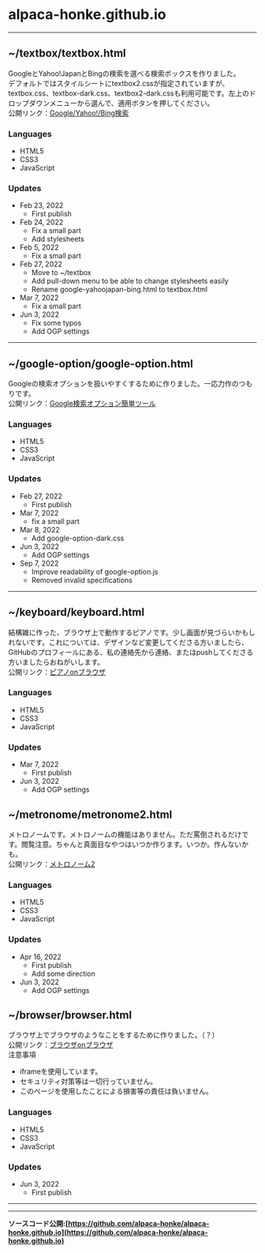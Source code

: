# alpaca-honke.github.io  
***

## ~/textbox/textbox.html  
GoogleとYahoo!JapanとBingの検索を選べる検索ボックスを作りました。   
デフォルトではスタイルシートにtextbox2.cssが指定されていますが、textbox.css、textbox-dark.css、textbox2-dark.cssも利用可能です。左上のドロップダウンメニューから選んで、適用ボタンを押してください。  
公開リンク：[Google/Yahoo!/Bing検索](https://alpaca-honke.github.io/textbox/textbox.html)  
### Languages  
- HTML5  
- CSS3  
- JavaScript  
### Updates  
- Feb 23, 2022  
  - First publish  
- Feb 24, 2022  
  - Fix a small part  
  - Add stylesheets  
- Feb 5, 2022  
  - Fix a small part  
- Feb 27, 2022  
  - Move to ~/textbox  
  - Add pull-down menu to be able to change stylesheets easily  
  - Rename google-yahoojapan-bing.html to textbox.html  
- Mar 7, 2022  
  - Fix a small part  
- Jun 3, 2022  
  - Fix some typos  
  - Add OGP settings  

  
***  

## ~/google-option/google-option.html  
Googleの検索オプションを扱いやすくするために作りました。一応力作のつもりです。  
公開リンク：[Google検索オプション簡単ツール](https://alpaca-honke.github.io/google-option/google-option.html)  
### Languages  
- HTML5  
- CSS3  
- JavaScript  
### Updates  
- Feb 27, 2022    
  - First publish  
- Mar 7, 2022  
  - fix a small part  
- Mar 8, 2022  
  - Add google-option-dark.css  
- Jun 3, 2022  
  - Add OGP settings  
- Sep 7, 2022
  - Improve readability of google-option.js  
  - Removed invalid specifications


***  

## ~/keyboard/keyboard.html  
結構雑に作った、ブラウザ上で動作するピアノです。少し画面が見づらいかもしれないです。これについては、デザインなど変更してくださる方いましたら、GitHubのプロフィールにある、私の連絡先から連絡、またはpushしてくださる方いましたらおねがいします。  
公開リンク：[ピアノonブラウザ](https://alpaca-honke.github.io/keyboard/keyboard.html)  
### Languages  
- HTML5  
- CSS3  
- JavaScript  
### Updates  
- Mar 7, 2022  
  - First publish   
- Jun 3, 2022  
  - Add OGP settings  
  
## ~/metronome/metronome2.html  
メトロノームです。メトロノームの機能はありません。ただ罵倒されるだけです。閲覧注意。ちゃんと真面目なやつはいつか作ります。いつか。作んないかも。  
公開リンク：[メトロノーム2](https://alpaca-honke.github.io/metronome/metronome2.html)  
### Languages  
- HTML5  
- CSS3  
- JavaScript  
### Updates
- Apr 16, 2022  
  - First publish  
  - Add some direction  
- Jun 3, 2022  
  - Add OGP settings  
  
## ~/browser/browser.html  
ブラウザ上でブラウザのようなことをするために作りました。（？）  
公開リンク：[ブラウザonブラウザ](https://alpaca-honke.github.io/browser/browser.html)  
注意事項  
  - iframeを使用しています。  
  - セキュリティ対策等は一切行っていません。  
  - このページを使用したことによる損害等の責任は負いません。  
### Languages  
- HTML5  
- CSS3  
- JavaScript  
### Updates  
- Jun 3, 2022  
  - First publish  

***  
***  

**ソースコード公開:[https://github.com/alpaca-honke/alpaca-honke.github.io](https://github.com/alpaca-honke/alpaca-honke.github.io)**
